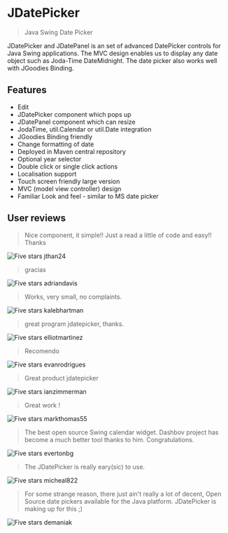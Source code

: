 JDatePicker
===========

> Java Swing Date Picker

JDatePicker and JDatePanel is an set of advanced DatePicker controls for Java Swing applications. The MVC design enables us to display any date object such as Joda-Time DateMidnight. The date picker also works well with JGoodies Binding.

Features
--------

* Edit
* JDatePicker component which pops up
* JDatePanel component which can resize
* JodaTime, util.Calendar or util.Date integration
* JGoodies Binding friendly
* Change formatting of date
* Deployed in Maven central repository
* Optional year selector
* Double click or single click actions
* Localisation support
* Touch screen friendly large version
* MVC (model view controller) design
* Familiar Look and feel - similar to MS date picker

User reviews
------------

> Nice component, it simple!! Just a read a little of code and easy!! Thanks

![Five stars](https://raw.githubusercontent.com/JDatePicker/JDatePicker/master/site/stars.png) jthan24


> gracias

![Five stars](https://raw.githubusercontent.com/JDatePicker/JDatePicker/master/site/stars.png) adriandavis


> Works, very small, no complaints.

![Five stars](https://raw.githubusercontent.com/JDatePicker/JDatePicker/master/site/stars.png) kalebhartman


> great program jdatepicker, thanks.

![Five stars](https://raw.githubusercontent.com/JDatePicker/JDatePicker/master/site/stars.png) elliotmartinez


> Recomendo

![Five stars](https://raw.githubusercontent.com/JDatePicker/JDatePicker/master/site/stars.png) evanrodrigues


> Great product jdatepicker

![Five stars](https://raw.githubusercontent.com/JDatePicker/JDatePicker/master/site/stars.png) ianzimmerman


> Great work !

![Five stars](https://raw.githubusercontent.com/JDatePicker/JDatePicker/master/site/stars.png) markthomas55


> The best open source Swing calendar widget. Dashbov project has become a much better tool thanks to him. Congratulations.

![Five stars](https://raw.githubusercontent.com/JDatePicker/JDatePicker/master/site/stars.png) evertonbg


> The JDatePicker is really eary(sic) to use.

![Five stars](https://raw.githubusercontent.com/JDatePicker/JDatePicker/master/site/stars.png) micheal822


> For some strange reason, there just ain't really a lot of decent, Open Source date pickers available for the Java platform. JDatePicker is making up for this ;)

![Five stars](https://raw.githubusercontent.com/JDatePicker/JDatePicker/master/site/stars.png) demaniak
